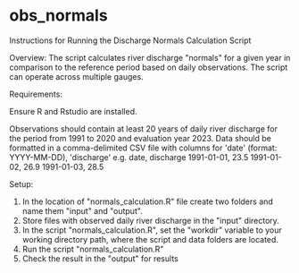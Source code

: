 # obs_normals
Instructions for Running the Discharge Normals Calculation Script

Overview: The script calculates river discharge "normals" for a given year in comparison to the reference period based on daily observations.
The script can operate across multiple gauges.


Requirements:

Ensure R and Rstudio are installed.

Observations should contain at least 20 years of daily river discharge for the period from 1991 to 2020 and evaluation year 2023.
Data should be formatted in a comma-delimited CSV file with columns for 'date' (format: YYYY-MM-DD), 'discharge' e.g.
date, discharge
1991-01-01, 23.5
1991-01-02, 26.9
1991-01-03, 28.5


Setup:
1. In the location of "normals_calculation.R" file create two folders and name them "input" and "output".
2. Store files with observed daily river discharge in the "input" directory.
3. In the script "normals_calculation.R", set the "workdir" variable to your working directory path, where the script and data folders are located.
4. Run the script "normals_calculation.R"
5. Check the result in the "output" for results




  